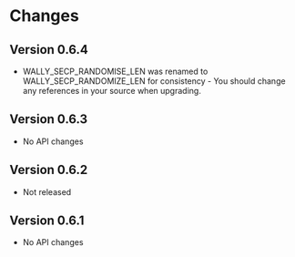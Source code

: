 # Changes

## Version 0.6.4

- WALLY_SECP_RANDOMISE_LEN was renamed to WALLY_SECP_RANDOMIZE_LEN for
  consistency - You should change any references in your source when upgrading.

## Version 0.6.3

- No API changes

## Version 0.6.2

- Not released

## Version 0.6.1

- No API changes

